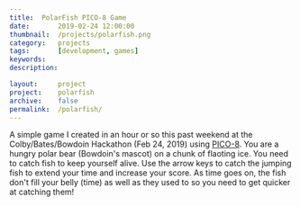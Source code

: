 ```yaml
---
title: 	PolarFish PICO-8 Game	
date: 		2019-02-24 12:00:00
thumbnail: 	/projects/polarfish.png
category: 	projects
tags: 		[development, games]
keywords:
description:

layout: 	project
project: 	polarfish
archive:	false
permalink:  /polarfish/
---
```

A simple game I created in an hour or so this past weekend at the Colby/Bates/Bowdoin Hackathon (Feb 24, 2019) using [PICO-8](https://www.lexaloffle.com/pico-8.php).
You are a hungry polar bear (Bowdoin's mascot) on a chunk of flaoting ice. You need to catch fish to keep yourself alive. Use the arrow keys to catch the jumping fish to extend your time and increase your score. As time goes on, the fish don't fill your belly (time) as well as they used to so you need to get quicker at catching them!

<script type="text/javascript">
    window.location = "https://stephenhouser/polarfish";
</script>
